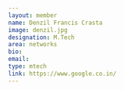 ```yaml
---
layout: member
name: Denzil Francis Crasta
image: denzil.jpg
designation: M.Tech
area: networks
bio:
email:
type: mtech
link: https://www.google.co.in/
---
```

